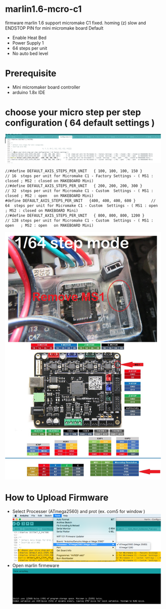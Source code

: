 # marlin1.6-mcro-c1
firmware marlin 1.6 support micromake C1 
fixed. homing (z) slow  and ENDSTOP PIN  for mini micromake board 
Default  
* Enable Heat Bed 
* Power Supply 1 
* 64  steps per unit
* No auto bed level 


# Prerequisite 
* Mini micromaker board controller
* arduino 1.8x IDE

# choose your micro step per step configuration ( 64 default settings )
![arduion-ied step](images/arduion-ied.png)
``` 
//#define DEFAULT_AXIS_STEPS_PER_UNIT   { 100, 100, 100, 150 }       // 16  steps per unit for Micromake C1 - Factory Settings - ( MS1 : closed ; MS2 : closed on MAKEBOARD Mini)
//#define DEFAULT_AXIS_STEPS_PER_UNIT   { 200, 200, 200, 300 }       // 32  steps per unit for Micromake C1 - Custom  Settings - ( MS1 : closed ; MS2 : open   on MAKEBOARD Mini)
#define DEFAULT_AXIS_STEPS_PER_UNIT   {400, 400, 400, 600 }       // 64  steps per unit for Micromake C1 - Custom  Settings - ( MS1 : open   ; MS2 : closed on MAKEBOARD Mini)
//#define DEFAULT_AXIS_STEPS_PER_UNIT   { 800, 800, 800, 1200 }      // 128 steps per unit for Micromake C1 - Custom  Settings - ( MS1 : open   ; MS2 : open   on MAKEBOARD Mini)

```

![arduion-ied step](images/64-step.jpg)

# How to Upload Firmware 

* Select Processer (ATmega2560) and prot (ex. com5 for window )
![arduion-ied step](images/process-Atmega2560.png)
* Open marlin firmeware 
![arduion-ied step](images/upload.png)


